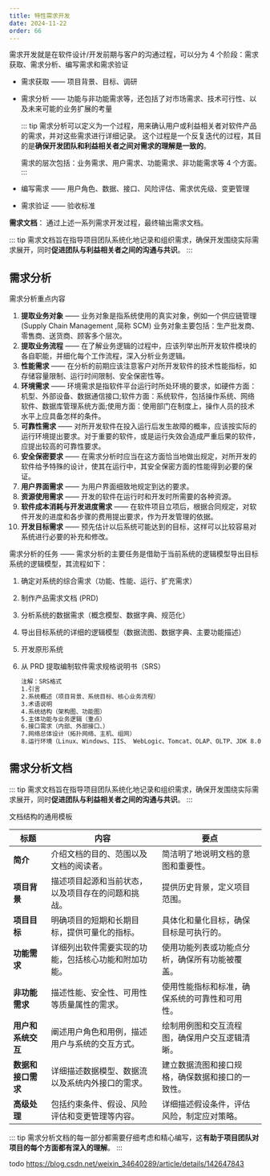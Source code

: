 ```yaml
---
title: 特性需求开发
date: 2024-11-22
order: 66
---
```


需求开发就是在软件设计/开发前期与客户的沟通过程，可以分为 4 个阶段：需求获取、需求分析、编写需求和需求验证

- 需求获取 —— 项目背景、目标、调研
- 需求分析 —— 功能与非功能需求等，还包括了对市场需求、技术可行性、以及未来可能的业务扩展的考量

  ::: tip
  需求分析可以定义为一个过程，用来确认用户或利益相关者对软件产品的需求，并对这些需求进行详细记录。
  这个过程是一个反复迭代的过程，其目的是**确保开发团队和利益相关者之间对需求的理解是一致的**。

  需求的层次包括：业务需求、用户需求、功能需求、非功能需求等 4 个方面。
  :::

- 编写需求 —— 用户角色、数据、接口、风险评估、需求优先级、变更管理
- 需求验证 —— 验收标准

**需求文档**：
通过上述一系列需求开发过程，最终输出需求文档。

::: tip
需求文档旨在指导项目团队系统化地记录和组织需求，确保开发围绕实际需求展开，同时**促进团队与利益相关者之间的沟通与共识**。
:::

## 需求分析

需求分析重点内容

1. **提取业务对象** —— 业务对象是指系统使用的真实对象，例如一个供应链管理 (Supply Chain Management ,简称 SCM) 业务对象主要包括：生产批发商、零售商、送货商、顾客多个层次。
1. **提取业务流程** —— 在了解业务逻辑的过程中，应该列举出所开发软件模块的各自职能，并细化每个工作流程，深入分析业务逻辑。
1. **性能需求** —— 在分析的前期应该注意客户对所开发软件的技术性能指标，如存储容量限制、运行时间限制、安全保密性等。
1. **环境需求** —— 环境需求是指软件平台运行时所处环境的要求，如硬件方面：机型、外部设备、数据通信接口;软件方面：系统软件，包括操作系统、网络软件、数据库管理系统方面;使用方面：使用部门在制度上，操作人员的技术水平上应具备怎样的条件。
1. **可靠性需求** —— 对所开发软件在投入运行后发生故障的概率，应该按实际的运行环境提出要求。对于重要的软件，或是运行失效会造成严重后果的软件，应提出较高的可靠性要求。
1. **安全保密要求** —— 在需求分析时应当在这方面恰当地做出规定，对所开发的软件给予特殊的设计，使其在运行中，其安全保密方面的性能得到必要的保证。
1. **用户界面需求** —— 为用户界面细致地规定到达的要求。
1. **资源使用需求** —— 开发的软件在运行时和开发时所需要的各种资源。
1. **软件成本消耗与开发进度需求** —— 在软件项目立项后，根据合同规定，对软件开发的进度和各步骤的费用提出要求，作为开发管理的依据。
1. **开发目标需求** —— 预先估计以后系统可能达到的目标，这样可以比较容易对系统进行必要的补充和修改。

需求分析的任务 —— 需求分析的主要任务是借助于当前系统的逻辑模型导出目标系统的逻辑模型，其流程如下：

1. 确定对系统的综合需求（功能、性能、运行、扩充需求）
1. 制作产品需求文档 (PRD)
1. 分析系统的数据需求（概念模型、数据字典、规范化）
1. 导出目标系统的详细的逻辑模型（数据流图、数据字典、主要功能描述）
1. 开发原形系统
1. 从 PRD 提取编制软件需求规格说明书（SRS）

   ```txt
   注解：SRS格式
   1.引言
   2.系统概述（项目背景、系统目标、核心业务流程）
   3.术语说明
   4.系统结构（架构图、功能图）
   5.主体功能与业务逻辑（重点）
   6.接口需求（内部、外部接口、）
   7.网络总体设计（拓扑网络、主机、组网）
   8.运行环境（Linux、Windows、IIS、 WebLogic、Tomcat、OLAP、OLTP、JDK 8.0 、.NET Framework 4.0等）
   ```

## 需求分析文档

::: tip
需求文档旨在指导项目团队系统化地记录和组织需求，确保开发围绕实际需求展开，同时**促进团队与利益相关者之间的沟通与共识**。
:::

文档结构的通用模板

| **标题**           | **内容**                                             | **要点**                                         |
| ------------------ | ---------------------------------------------------- | ------------------------------------------------ |
| **简介**           | 介绍文档的目的、范围以及文档的阅读者。               | 简洁明了地说明文档的意图和重要性。               |
| **项目背景**       | 描述项目起源和当前状态，以及项目存在的问题和挑战。   | 提供历史背景，定义项目范围。                     |
| **项目目标**       | 明确项目的短期和长期目标，提供可量化的指标。         | 具体化和量化目标，确保目标是可执行的。           |
| **功能需求**       | 详细列出软件需要实现的功能，包括核心功能和附加功能。 | 使用功能列表或功能点分析，确保所有功能被覆盖。   |
| **非功能需求**     | 描述性能、安全性、可用性等质量属性的需求。           | 使用性能指标和标准，确保系统的可靠性和可用性。   |
| **用户和系统交互** | 阐述用户角色和用例，描述用户与系统的交互方式。       | 绘制用例图和交互流程图，确保用户交互逻辑清晰。   |
| **数据和接口需求** | 详细描述数据模型、数据流以及系统内外接口的需求。     | 建立数据流图和接口规格，确保数据和接口的一致性。 |
| **高级处理**       | 包括约束条件、假设、风险评估和变更管理等内容。       | 详细描述假设条件，评估风险，制定应对策略。       |

::: tip
需求分析文档的每一部分都需要仔细考虑和精心编写，这**有助于项目团队对项目的每个方面都有深入的理解**。
:::

todo https://blog.csdn.net/weixin_34640289/article/details/142647843
